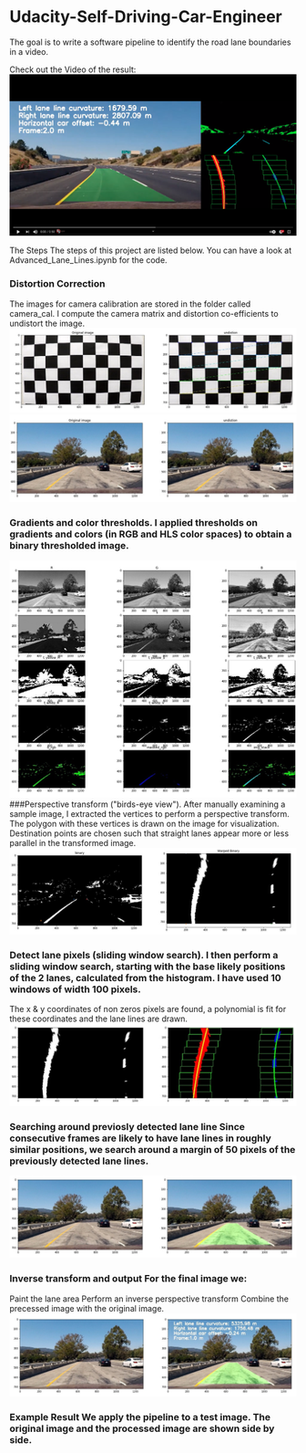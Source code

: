 # Udacity-Self-Driving-Car-Engineer

The goal is to write a software pipeline to identify the road lane boundaries in a video.

Check out the Video of the result:
[![Watch the video](https://github.com/Yan-Lu-107/Udacity-Self-Driving-Car-Engineer/blob/main/P2%20Advanced%20Lane%20Finding/Output_Process_Image/WatchOnYoutube.jpg?raw=true)](https://youtu.be/H50zBnFf17c)






The Steps
The steps of this project are listed below. You can have a look at Advanced_Lane_Lines.ipynb for the code.

### Distortion Correction

The images for camera calibration are stored in the folder called camera_cal. I compute the camera matrix and distortion co-efficients to undistort the image.
![image1](https://github.com/Yan-Lu-107/Udacity-Self-Driving-Car-Engineer/blob/main/P2%20Advanced%20Lane%20Finding/Output_Process_Image/calibration_output.jpg?raw=true)
![image2](https://github.com/Yan-Lu-107/Udacity-Self-Driving-Car-Engineer/blob/main/P2%20Advanced%20Lane%20Finding/Output_Process_Image/undistion_output.jpg?raw=true)
### Gradients and color thresholds. I applied thresholds on gradients and colors (in RGB and HLS color spaces) to obtain a binary thresholded image.
![image3](https://github.com/Yan-Lu-107/Udacity-Self-Driving-Car-Engineer/blob/main/P2%20Advanced%20Lane%20Finding/Output_Process_Image/color_thresh.jpg?raw=true)
###Perspective transform ("birds-eye view"). After manually examining a sample image, I extracted the vertices to perform a perspective transform. The polygon with these vertices is drawn on the image for visualization. Destination points are chosen such that straight lanes appear more or less parallel in the transformed image.
![image4](https://github.com/Yan-Lu-107/Udacity-Self-Driving-Car-Engineer/blob/main/P2%20Advanced%20Lane%20Finding/Output_Process_Image/warped.jpg?raw=true)
### Detect lane pixels (sliding window search). I then perform a sliding window search, starting with the base likely positions of the 2 lanes, calculated from the histogram. I have used 10 windows of width 100 pixels.
The x & y coordinates of non zeros pixels are found, a polynomial is fit for these coordinates and the lane lines are drawn.
![image5](https://github.com/Yan-Lu-107/Udacity-Self-Driving-Car-Engineer/blob/main/P2%20Advanced%20Lane%20Finding/Output_Process_Image/fit_polynomial.jpg?raw=true)
### Searching around previosly detected lane line Since consecutive frames are likely to have lane lines in roughly similar positions, we search around a margin of 50 pixels of the previously detected lane lines.
![image6](https://github.com/Yan-Lu-107/Udacity-Self-Driving-Car-Engineer/blob/main/P2%20Advanced%20Lane%20Finding/Output_Process_Image/addWeighted.jpg?raw=true)
### Inverse transform and output For the final image we:
Paint the lane area
Perform an inverse perspective transform
Combine the precessed image with the original image.
![image7](https://github.com/Yan-Lu-107/Udacity-Self-Driving-Car-Engineer/blob/main/P2%20Advanced%20Lane%20Finding/Output_Process_Image/addInfo.jpg?raw=true)
### Example Result We apply the pipeline to a test image. The original image and the processed image are shown side by side.



